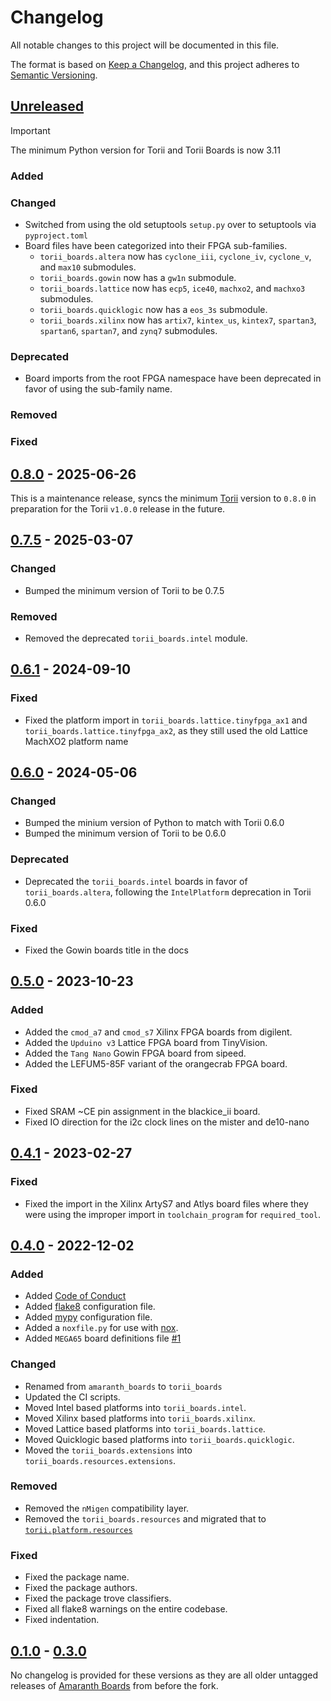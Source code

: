 <!-- markdownlint-disable MD024 -->
# Changelog

All notable changes to this project will be documented in this file.

The format is based on [Keep a Changelog](https://keepachangelog.com/en/1.0.0/),
and this project adheres to [Semantic Versioning](https://semver.org/spec/v2.0.0.html).

<!--
Unreleased template stuff

## [Unreleased]
### Added
### Changed
### Deprecated
### Removed
### Fixed
### Security
-->

## [Unreleased]

> [!IMPORTANT]
> The minimum Python version for Torii and Torii Boards is now 3.11

### Added

### Changed

- Switched from using the old setuptools `setup.py` over to setuptools via `pyproject.toml`
- Board files have been categorized into their FPGA sub-families.
  - `torii_boards.altera` now has `cyclone_iii`, `cyclone_iv`, `cyclone_v`, and `max10` submodules.
  - `torii_boards.gowin` now has a `gw1n` submodule.
  - `torii_boards.lattice` now has `ecp5`, `ice40`, `machxo2`, and `machxo3` submodules.
  - `torii_boards.quicklogic` now has a `eos_3s` submodule.
  - `torii_boards.xilinx` now has `artix7`, `kintex_us`, `kintex7`, `spartan3`, `spartan6`, `spartan7`, and `zynq7` submodules.

### Deprecated

- Board imports from the root FPGA namespace have been deprecated in favor of using the sub-family name.

### Removed

### Fixed

## [0.8.0] - 2025-06-26

This is a maintenance release, syncs the minimum [Torii] version to `0.8.0` in preparation for
the Torii `v1.0.0` release in the future.

## [0.7.5] - 2025-03-07

### Changed

- Bumped the minimum version of Torii to be 0.7.5

### Removed

- Removed the deprecated `torii_boards.intel` module.

## [0.6.1] - 2024-09-10

### Fixed

- Fixed the platform import in `torii_boards.lattice.tinyfpga_ax1` and `torii_boards.lattice.tinyfpga_ax2`, as they still used the old Lattice MachXO2 platform name

## [0.6.0] - 2024-05-06

### Changed

- Bumped the minium version of Python to match with Torii 0.6.0
- Bumped the minimum version of Torii to be 0.6.0

### Deprecated

- Deprecated the `torii_boards.intel` boards in favor of `torii_boards.altera`, following the `IntelPlatform` deprecation in Torii 0.6.0

### Fixed

- Fixed the Gowin boards title in the docs

## [0.5.0] - 2023-10-23

### Added

- Added the `cmod_a7` and `cmod_s7` Xilinx FPGA boards from digilent.
- Added the `Upduino v3` Lattice FPGA board from TinyVision.
- Added the `Tang Nano` Gowin FPGA board from sipeed.
- Added the LEFUM5-85F variant of the orangecrab FPGA board.

### Fixed

- Fixed SRAM ~CE pin assignment in the blackice_ii board.
- Fixed IO direction for  the i2c clock lines on the mister and de10-nano

## [0.4.1] - 2023-02-27

### Fixed

- Fixed the import in the Xilinx ArtyS7 and Atlys board files where they were using the improper import in `toolchain_program` for `required_tool`.

## [0.4.0] - 2022-12-02

### Added

- Added [Code of Conduct](https://github.com/shrine-maiden-heavy-industries/torii-boards/blob/main/CODE_OF_CONDUCT.md)
- Added [flake8](https://flake8.pycqa.org/en/latest/) configuration file.
- Added [mypy](https://mypy-lang.org/) configuration file.
- Added a `noxfile.py` for use with [nox](https://nox.thea.codes/en/stable/).
- Added `MEGA65` board definitions file [#1](https://github.com/shrine-maiden-heavy-industries/torii-boards/pull/1)

### Changed

- Renamed from `amaranth_boards` to `torii_boards`
- Updated the CI scripts.
- Moved Intel based platforms into `torii_boards.intel`.
- Moved Xilinx based platforms into `torii_boards.xilinx`.
- Moved Lattice based platforms into `torii_boards.lattice`.
- Moved Quicklogic based platforms into `torii_boards.quicklogic`.
- Moved the `torii_boards.extensions` into `torii_boards.resources.extensions`.

### Removed

- Removed the `nMigen` compatibility layer.
- Removed the `torii_boards.resources` and migrated that to [`torii.platform.resources`](https://github.com/shrine-maiden-heavy-industries/torii-hdl/tree/main/torii/platform/resources)

### Fixed

- Fixed the package name.
- Fixed the package authors.
- Fixed the package trove classifiers.
- Fixed all flake8 warnings on the entire codebase.
- Fixed indentation.

## [0.1.0] - [0.3.0]

No changelog is provided for these versions as they are all older untagged releases of [Amaranth Boards](https://github.com/amaranth-lang/amaranth-boards) from before the fork.

[unreleased]: https://github.com/shrine-maiden-heavy-industries/torii-boards/compare/v0.8.0...main
[0.8.0]: https://github.com/shrine-maiden-heavy-industries/torii-boards/compare/v0.7.5...v0.8.0
[0.7.5]: https://github.com/shrine-maiden-heavy-industries/torii-boards/compare/v0.6.1...v0.7.5
[0.6.1]: https://github.com/shrine-maiden-heavy-industries/torii-boards/compare/v0.6.0...v0.6.1
[0.6.0]: https://github.com/shrine-maiden-heavy-industries/torii-boards/compare/v0.5.0...v0.6.0
[0.5.0]: https://github.com/shrine-maiden-heavy-industries/torii-boards/compare/v0.4.1...v0.5.0
[0.4.1]: https://github.com/shrine-maiden-heavy-industries/torii-boards/compare/v0.4.0...v0.4.1
[0.4.0]: https://github.com/shrine-maiden-heavy-industries/torii-boards/compare/amaranth-fork...v0.4.0
[0.3.0]: https://github.com/shrine-maiden-heavy-industries/torii-boards/compare/amaranth-fork...main
[0.1.0]: https://github.com/shrine-maiden-heavy-industries/torii-boards/compare/amaranth-fork...main
[Torii]: https://github.com/shrine-maiden-heavy-industries/torii-hdl
